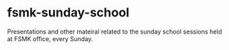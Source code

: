 fsmk-sunday-school
==================

Presentations and other mateiral related to the sunday school sessions held at FSMK office, every Sunday.
